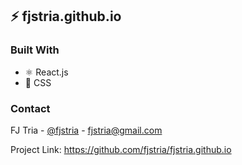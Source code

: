 ## ⚡️ fjstria.github.io

### Built With
- ⚛️ React.js
- 🎨 CSS

### Contact
FJ Tria - [@fjstria](https://www.linkedin.com/in/fjstria/) - fjstria@gmail.com

Project Link: https://github.com/fjstria/fjstria.github.io
